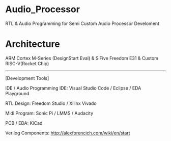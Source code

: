 # Audio_Processor
RTL & Audio Programming for Semi Custom Audio Processor Develoment

# Architecture
ARM Cortex M-Series (DesignStart Eval) & SiFive Freedom E31 & Custom RISC-V(Rocket Chip)

--------------------------------

[Development Tools]

IDE / Audio Programming IDE:
Visual Studio Code / Eclipse / EDA Playground

RTL Design:
Freedom Studio / Xilinx Vivado

Midi Program: 
Sonic Pi / LMMS / Audacity

PCB / EDA:
KiCad

Verilog Components:
http://alexforencich.com/wiki/en/start


